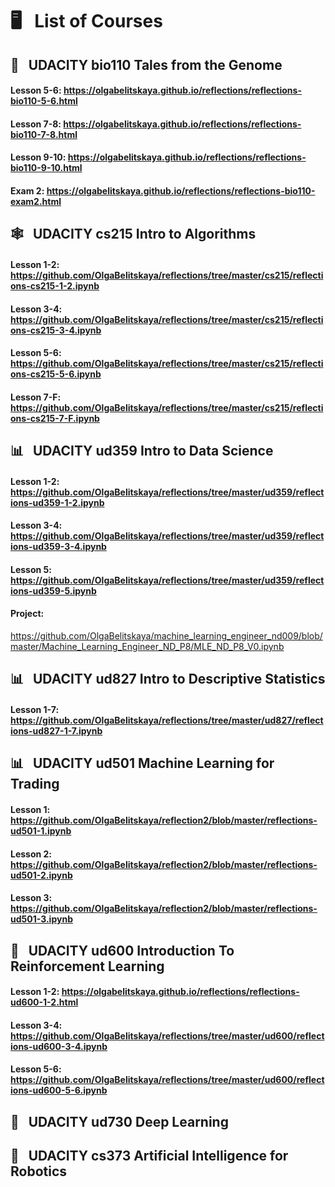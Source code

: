 
# &#x1F5A5; &nbsp; List of Courses

## &#x1F517; &nbsp; UDACITY bio110 Tales from the Genome
#### Lesson 5-6: https://olgabelitskaya.github.io/reflections/reflections-bio110-5-6.html
#### Lesson 7-8: https://olgabelitskaya.github.io/reflections/reflections-bio110-7-8.html
#### Lesson 9-10: https://olgabelitskaya.github.io/reflections/reflections-bio110-9-10.html
#### Exam 2: https://olgabelitskaya.github.io/reflections/reflections-bio110-exam2.html

## &#x1F578; &nbsp; UDACITY cs215   Intro to Algorithms
####  Lesson 1-2: https://github.com/OlgaBelitskaya/reflections/tree/master/cs215/reflections-cs215-1-2.ipynb
####  Lesson 3-4: https://github.com/OlgaBelitskaya/reflections/tree/master/cs215/reflections-cs215-3-4.ipynb
####  Lesson 5-6: https://github.com/OlgaBelitskaya/reflections/tree/master/cs215/reflections-cs215-5-6.ipynb
####  Lesson 7-F: https://github.com/OlgaBelitskaya/reflections/tree/master/cs215/reflections-cs215-7-F.ipynb

##  &#x1F4CA; &nbsp; UDACITY ud359 Intro to Data Science
####  Lesson 1-2: https://github.com/OlgaBelitskaya/reflections/tree/master/ud359/reflections-ud359-1-2.ipynb
####  Lesson 3-4: https://github.com/OlgaBelitskaya/reflections/tree/master/ud359/reflections-ud359-3-4.ipynb
####  Lesson 5: https://github.com/OlgaBelitskaya/reflections/tree/master/ud359/reflections-ud359-5.ipynb
#### Project:
https://github.com/OlgaBelitskaya/machine_learning_engineer_nd009/blob/master/Machine_Learning_Engineer_ND_P8/MLE_ND_P8_V0.ipynb

##  &#x1F4CA; &nbsp; UDACITY ud827 Intro to Descriptive Statistics
####  Lesson 1-7: https://github.com/OlgaBelitskaya/reflections/tree/master/ud827/reflections-ud827-1-7.ipynb

##  &#x1F4CA; &nbsp; UDACITY ud501 Machine Learning for Trading

#### Lesson 1: https://github.com/OlgaBelitskaya/reflection2/blob/master/reflections-ud501-1.ipynb
#### Lesson 2: https://github.com/OlgaBelitskaya/reflection2/blob/master/reflections-ud501-2.ipynb
#### Lesson 3: https://github.com/OlgaBelitskaya/reflection2/blob/master/reflections-ud501-3.ipynb

##  &#x1F916; &nbsp; UDACITY ud600 Introduction To Reinforcement Learning

####  Lesson 1-2: https://olgabelitskaya.github.io/reflections/reflections-ud600-1-2.html
####  Lesson 3-4: https://github.com/OlgaBelitskaya/reflections/tree/master/ud600/reflections-ud600-3-4.ipynb
####  Lesson 5-6: https://github.com/OlgaBelitskaya/reflections/tree/master/ud600/reflections-ud600-5-6.ipynb

##  &#x1F916; &nbsp; UDACITY ud730 Deep Learning

##  &#x1F916; &nbsp; UDACITY cs373 Artificial Intelligence for Robotics
